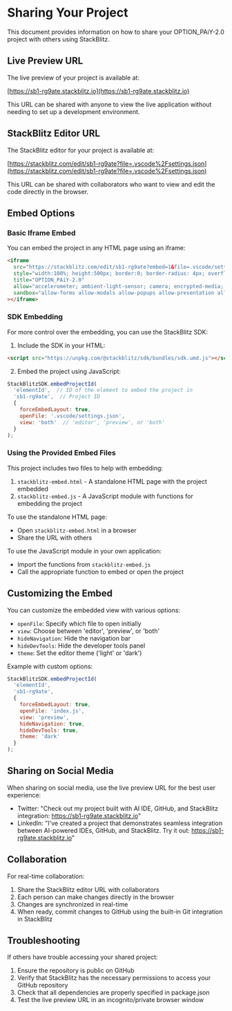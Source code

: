 # Sharing Your Project

This document provides information on how to share your OPTION_PAiY-2.0 project with others using StackBlitz.

## Live Preview URL

The live preview of your project is available at:

[https://sb1-rg9ate.stackblitz.io](https://sb1-rg9ate.stackblitz.io)

This URL can be shared with anyone to view the live application without needing to set up a development environment.

## StackBlitz Editor URL

The StackBlitz editor for your project is available at:

[https://stackblitz.com/edit/sb1-rg9ate?file=.vscode%2Fsettings.json](https://stackblitz.com/edit/sb1-rg9ate?file=.vscode%2Fsettings.json)

This URL can be shared with collaborators who want to view and edit the code directly in the browser.

## Embed Options

### Basic Iframe Embed

You can embed the project in any HTML page using an iframe:

```html
<iframe 
  src="https://stackblitz.com/edit/sb1-rg9ate?embed=1&file=.vscode/settings.json" 
  style="width:100%; height:500px; border:0; border-radius: 4px; overflow:hidden;"
  title="OPTION_PAiY-2.0"
  allow="accelerometer; ambient-light-sensor; camera; encrypted-media; geolocation; gyroscope; hid; microphone; midi; payment; usb; vr; xr-spatial-tracking"
  sandbox="allow-forms allow-modals allow-popups allow-presentation allow-same-origin allow-scripts"
></iframe>
```

### SDK Embedding

For more control over the embedding, you can use the StackBlitz SDK:

1. Include the SDK in your HTML:

```html
<script src="https://unpkg.com/@stackblitz/sdk/bundles/sdk.umd.js"></script>
```

2. Embed the project using JavaScript:

```javascript
StackBlitzSDK.embedProjectId(
  'elementId',  // ID of the element to embed the project in
  'sb1-rg9ate',  // Project ID
  {
    forceEmbedLayout: true,
    openFile: '.vscode/settings.json',
    view: 'both'  // 'editor', 'preview', or 'both'
  }
);
```

### Using the Provided Embed Files

This project includes two files to help with embedding:

1. `stackblitz-embed.html` - A standalone HTML page with the project embedded
2. `stackblitz-embed.js` - A JavaScript module with functions for embedding the project

To use the standalone HTML page:
- Open `stackblitz-embed.html` in a browser
- Share the URL with others

To use the JavaScript module in your own application:
- Import the functions from `stackblitz-embed.js`
- Call the appropriate function to embed or open the project

## Customizing the Embed

You can customize the embedded view with various options:

- `openFile`: Specify which file to open initially
- `view`: Choose between 'editor', 'preview', or 'both'
- `hideNavigation`: Hide the navigation bar
- `hideDevTools`: Hide the developer tools panel
- `theme`: Set the editor theme ('light' or 'dark')

Example with custom options:

```javascript
StackBlitzSDK.embedProjectId(
  'elementId',
  'sb1-rg9ate',
  {
    forceEmbedLayout: true,
    openFile: 'index.js',
    view: 'preview',
    hideNavigation: true,
    hideDevTools: true,
    theme: 'dark'
  }
);
```

## Sharing on Social Media

When sharing on social media, use the live preview URL for the best user experience:

- Twitter: "Check out my project built with AI IDE, GitHub, and StackBlitz integration: https://sb1-rg9ate.stackblitz.io"
- LinkedIn: "I've created a project that demonstrates seamless integration between AI-powered IDEs, GitHub, and StackBlitz. Try it out: https://sb1-rg9ate.stackblitz.io"

## Collaboration

For real-time collaboration:

1. Share the StackBlitz editor URL with collaborators
2. Each person can make changes directly in the browser
3. Changes are synchronized in real-time
4. When ready, commit changes to GitHub using the built-in Git integration in StackBlitz

## Troubleshooting

If others have trouble accessing your shared project:

1. Ensure the repository is public on GitHub
2. Verify that StackBlitz has the necessary permissions to access your GitHub repository
3. Check that all dependencies are properly specified in package.json
4. Test the live preview URL in an incognito/private browser window
